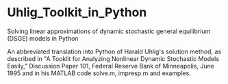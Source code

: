 # Uhlig_Toolkit_in_Python

Solving linear approximations of dynamic stochastic general equilibrium (DSGE) models in Python

An abbreviated translation into Python of Harald Uhlig's solution method, as described in "A Tooklit for Analyzing Nonlinear Dynamic Stochastic Models Easily," Discussion Paper 101, Federal Reserve Bank of Minneapolis, June 1995 and in his MATLAB code solve.m, impresp.m and examples. 
